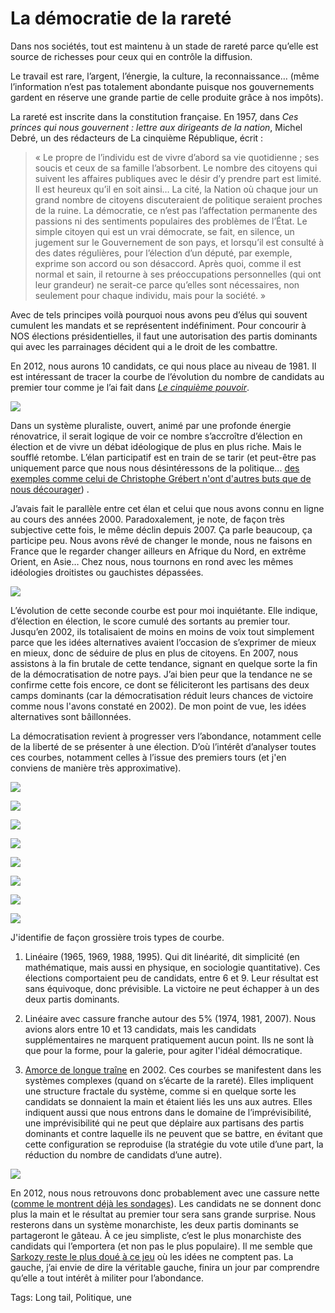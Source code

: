 # La démocratie de la rareté

Dans nos sociétés, tout est maintenu à un stade de rareté parce qu’elle est source de richesses pour ceux qui en contrôle la diffusion.

Le travail est rare, l’argent, l’énergie, la culture, la reconnaissance… (même l’information n’est pas totalement abondante puisque nos gouvernements gardent en réserve une grande partie de celle produite grâce à nos impôts).

La rareté est inscrite dans la constitution française. En 1957, dans *Ces princes qui nous gouvernent : lettre aux dirigeants de la nation*, Michel Debré, un des rédacteurs de La cinquième République, écrit :

> « Le propre de l’individu est de vivre d’abord sa vie quotidienne ; ses soucis et ceux de sa famille l’absorbent. Le nombre des citoyens qui suivent les affaires publiques avec le désir d’y prendre part est limité. Il est heureux qu’il en soit ainsi… La cité, la Nation où chaque jour un grand nombre de citoyens discuteraient de politique seraient proches de la ruine. La démocratie, ce n’est pas l’affectation permanente des passions ni des sentiments populaires des problèmes de l’État. Le simple citoyen qui est un vrai démocrate, se fait, en silence, un jugement sur le Gouvernement de son pays, et lorsqu’il est consulté à des dates régulières, pour l’élection d’un député, par exemple, exprime son accord ou son désaccord. Après quoi, comme il est normal et sain, il retourne à ses préoccupations personnelles (qui ont leur grandeur) ne serait-ce parce qu’elles sont nécessaires, non seulement pour chaque individu, mais pour la société. »

Avec de tels principes voilà pourquoi nous avons peu d’élus qui souvent cumulent les mandats et se représentent indéfiniment. Pour concourir à NOS élections présidentielles, il faut une autorisation des partis dominants qui avec les parrainages décident qui a le droit de les combattre.

En 2012, nous aurons 10 candidats, ce qui nous place au niveau de 1981. Il est intéressant de tracer la courbe de l’évolution du nombre de candidats au premier tour comme je l’ai fait dans [*Le cinquième pouvoir*](/le-cinquieme-pouvoir/).

![](https://tcrouzet.com/images_tc/2012/03/2012_1.png)

Dans un système pluraliste, ouvert, animé par une profonde énergie rénovatrice, il serait logique de voir ce nombre s’accroître d’élection en élection et de vivre un débat idéologique de plus en plus riche. Mais le soufflé retombe. L’élan participatif est en train de se tarir (et peut-être pas uniquement parce que nous nous désintéressons de la politique... [des exemples comme celui de Christophe Grébert n'ont d'autres buts que de nous décourager](/2012/03/18/petit-message-aux-bayouristes/)) .

J’avais fait le parallèle entre cet élan et celui que nous avons connu en ligne au cours des années 2000. Paradoxalement, je note, de façon très subjective cette fois, le même déclin depuis 2007. Ça parle beaucoup, ça participe peu. Nous avons rêvé de changer le monde, nous ne faisons en France que le regarder changer ailleurs en Afrique du Nord, en extrême Orient, en Asie… Chez nous, nous tournons en rond avec les mêmes idéologies droitistes ou gauchistes dépassées.

![](https://tcrouzet.com/images_tc/2012/03/2012_3.png)

L’évolution de cette seconde courbe est pour moi inquiétante. Elle indique, d’élection en élection, le score cumulé des sortants au premier tour. Jusqu’en 2002, ils totalisaient de moins en moins de voix tout simplement parce que les idées alternatives avaient l’occasion de s’exprimer de mieux en mieux, donc de séduire de plus en plus de citoyens. En 2007, nous assistons à la fin brutale de cette tendance, signant en quelque sorte la fin de la démocratisation de notre pays. J’ai bien peur que la tendance ne se confirme cette fois encore, ce dont se féliciteront les partisans des deux camps dominants (car la démocratisation réduit leurs chances de victoire comme nous l'avons constaté en 2002). De mon point de vue, les idées alternatives sont bâillonnées.

La démocratisation revient à progresser vers l’abondance, notamment celle de la liberté de se présenter à une élection. D’où l’intérêt d’analyser toutes ces courbes, notamment celles à l’issue des premiers tours (et j'en conviens de manière très approximative).

![](https://tcrouzet.com/images_tc/2012/03/1965.png)

![](https://tcrouzet.com/images_tc/2012/03/1969.png)

![](https://tcrouzet.com/images_tc/2012/03/1974.png)

![](https://tcrouzet.com/images_tc/2012/03/1981.png)

![](https://tcrouzet.com/images_tc/2012/03/1988.png)

![](https://tcrouzet.com/images_tc/2012/03/1995.png)

![](https://tcrouzet.com/images_tc/2012/03/2002.png)

![](https://tcrouzet.com/images_tc/2012/03/2007.png)

J'identifie de façon grossière trois types de courbe.

1. Linéaire (1965, 1969, 1988, 1995). Qui dit linéarité, dit simplicité (en mathématique, mais aussi en physique, en sociologie quantitative). Ces élections comportaient peu de candidats, entre 6 et 9. Leur résultat est sans équivoque, donc prévisible. La victoire ne peut échapper à un des deux partis dominants.

2. Linéaire avec cassure franche autour des 5% (1974, 1981, 2007). Nous avions alors entre 10 et 13 candidats, mais les candidats supplémentaires ne marquent pratiquement aucun point. Ils ne sont là que pour la forme, pour la galerie, pour agiter l'idéal démocratique.

3. [Amorce de longue traîne](/2007/04/23/panurgisme-democratique/) en 2002. Ces courbes se manifestent dans les systèmes complexes (quand on s’écarte de la rareté). Elles impliquent une structure fractale du système, comme si en quelque sorte les candidats se donnaient la main et étaient liés les uns aux autres. Elles indiquent aussi que nous entrons dans le domaine de l’imprévisibilité, une imprévisibilité qui ne peut que déplaire aux partisans des partis dominants et contre laquelle ils ne peuvent que se battre, en évitant que cette configuration se reproduise (la stratégie du vote utile d’une part, la réduction du nombre de candidats d’une autre).

![](https://tcrouzet.com/images_tc/2012/03/2012.png)

En 2012, nous nous retrouvons donc probablement avec une cassure nette ([comme le montrent déjà les sondages](http://www.sondages-en-france.fr/sondages/Elections/Pr%C3%A9sidentielles%202012#pq4442)). Les candidats ne se donnent donc plus la main et le résultat au premier tour sera sans grande surprise. Nous resterons dans un système monarchiste, les deux partis dominants se partageront le gâteau. À ce jeu simpliste, c’est le plus monarchiste des candidats qui l’emportera (et non pas le plus populaire). Il me semble que [Sarkozy reste le plus doué à ce jeu](/2012/01/18/francois-hollande-ne-sera-pas-president/) où les idées ne comptent pas. La gauche, j’ai envie de dire la véritable gauche, finira un jour par comprendre qu’elle a tout intérêt à militer pour l’abondance.

Tags: Long tail, Politique, une